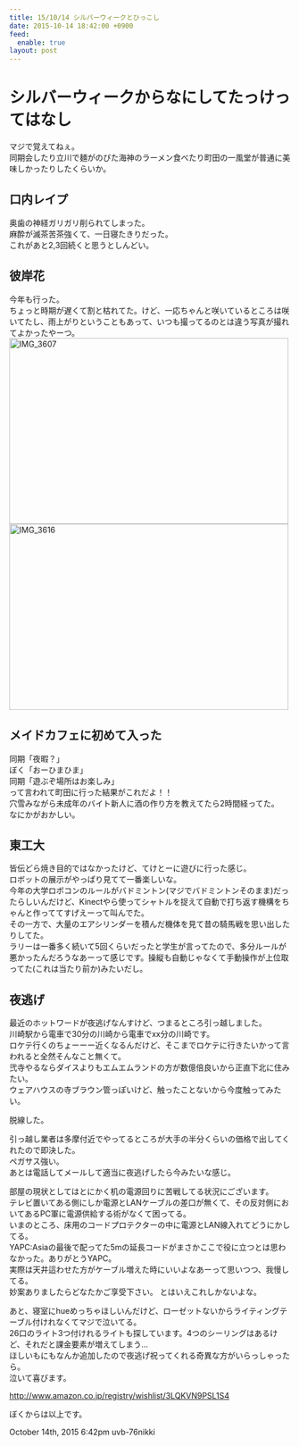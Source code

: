 ```yaml
---
title: 15/10/14 シルバーウィークとひっこし
date: 2015-10-14 18:42:00 +0900
feed:
  enable: true
layout: post
---
```

<h1>シルバーウィークからなにしてたっけってはなし</h1>    <p>      マジで覚えてねぇ。<br>      同期会したり立川で麺がのびた海神のラーメン食べたり町田の一風堂が普通に美味しかったりしたくらいか。    </p>    <h2>口内レイプ</h2>    <p>      奥歯の神経ガリガリ削られてしまった。<br>      麻酔が滅茶苦茶強くて、一日寝たきりだった。<br>      これがあと2,3回続くと思うとしんどい。    </p>    <h2>彼岸花</h2>    <p>      今年も行った。<br>      ちょっと時期が遅くて割と枯れてた。けど、一応ちゃんと咲いているところは咲いてたし、雨上がりということもあって、いつも撮ってるのとは違う写真が撮れてよかったやーつ。<br><a data-flickr-embed="true" href="https://www.flickr.com/photos/56290428@N06/21746798632/in/dateposted-public/" title="IMG_3607" target="_blank"><img src="https://farm1.staticflickr.com/744/21746798632_2b564a30a0.jpg" width="500" height="333" alt="IMG_3607"></a>      <script async src="//embedr.flickr.com/assets/client-code.js" charset="utf-8"></script>      <a data-flickr-embed="true" href="https://www.flickr.com/photos/56290428@N06/21135733974/in/dateposted-public/" title="IMG_3616" target="_blank"><img src="https://farm6.staticflickr.com/5732/21135733974_3bc1ab9b97.jpg" width="500" height="333" alt="IMG_3616"></a>      <script async src="//embedr.flickr.com/assets/client-code.js" charset="utf-8"></script>    </p>    <h2>メイドカフェに初めて入った</h2>    <p>      同期「夜暇？」<br>      ぼく「おーひまひま」<br>      同期「遊ぶぞ場所はお楽しみ」<br>      って言われて町田に行った結果がこれだよ！！<br>      穴雪みながら未成年のバイト新人に酒の作り方を教えてたら2時間経ってた。<br>      なにかがおかしい。    </p>    <h2>東工大</h2>    <p>      皆伝どら焼き目的ではなかったけど、てけとーに遊びに行った感じ。<br>      ロボットの展示がやっぱり見てて一番楽しいな。<br>      今年の大学ロボコンのルールがバドミントン(マジでバドミントンそのまま)だったらしいんだけど、Kinectやら使ってシャトルを捉えて自動で打ち返す機構をちゃんと作っててすげえーって叫んでた。<br>      その一方で、大量のエアシリンダーを積んだ機体を見て昔の騎馬戦を思い出したりしてた。<br>      ラリーは一番多く続いて5回くらいだったと学生が言ってたので、多分ルールが悪かったんだろうなあーって感じです。操縦も自動じゃなくて手動操作が上位取ってた(これは当たり前か)みたいだし。    </p>    <h2>夜逃げ</h2>    <p>      最近のホットワードが夜逃げなんすけど、つまるところ引っ越しました。<br>      川崎駅から電車で30分の川崎から電車でxx分の川崎です。<br>      ロケテ行くのちょーーー近くなるんだけど、そこまでロケテに行きたいかって言われると全然そんなこと無くて。<br>      弐寺やるならダイスよりもエムエムランドの方が数億倍良いから正直下北に住みたい。<br>      ウェアハウスの寺ブラウン管っぽいけど、触ったことないから今度触ってみたい。    </p>    <p>脱線した。</p>    <p>      引っ越し業者は多摩付近でやってるところが大手の半分くらいの価格で出してくれたので即決した。<br>      ペガサス強い。<br>      あとは電話してメールして適当に夜逃げしたら今みたいな感じ。    </p>    <p>      部屋の現状としてはとにかく机の電源回りに苦戦してる状況にございます。<br>      テレビ置いてある側にしか電源とLANケーブルの差口が無くて、その反対側においてあるPC軍に電源供給する術がなくて困ってる。<br>      いまのところ、床用のコードプロテクターの中に電源とLAN線入れてどうにかしてる。<br>      YAPC:Asiaの最後で配ってた5mの延長コードがまさかここで役に立つとは思わなかった。ありがとうYAPC。<br>      実際は天井這わせた方がケーブル増えた時にいいよなあーって思いつつ、我慢してる。<br>      妙案ありましたらどなたかご享受下さい。 とはいえこれしかないよな。    </p>    <p>      あと、寝室にhueめっちゃほしいんだけど、ローゼットないからライティングテーブル付けれなくてマジで泣いてる。<br>      26口のライト3つ付けれるライトも探しています。4つのシーリングはあるけど、それだと課金要素が増えてしまう…<br>      ほしいもにもなんか追加したので夜逃げ祝ってくれる奇異な方がいらっしゃったら。<br>      泣いて喜びます。    </p>    <p>      <a href="http://www.amazon.co.jp/registry/wishlist/3LQKVN9PSL1S4" target="_blank">http://www.amazon.co.jp/registry/wishlist/3LQKVN9PSL1S4</a>    </p>    <p>ぼくからは以上です。</p>    <div id="footer">      <span id="timestamp"> October 14th, 2015 6:42pm </span>      <span class="tag">uvb-76nikki</span>    </div>
